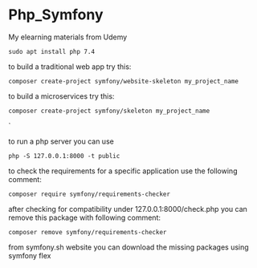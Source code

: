 # Php_Symfony
My elearning materials from Udemy

````
sudo apt install php 7.4

````

to build a traditional web app try this:

````
composer create-project symfony/website-skeleton my_project_name

````

to build a microservices try this:

````
composer create-project symfony/skeleton my_project_name
````
`

to run a php server you can use 

`````
php -S 127.0.0.1:8000 -t public
`````


to check the requirements for a specific application use the following comment:


````
composer require symfony/requirements-checker
````

after checking for compatibility under 127.0.0.1:8000/check.php you can remove this package with following comment:
````
composer remove symfony/requirements-checker
````

from symfony.sh website you can download the missing packages using symfony flex
